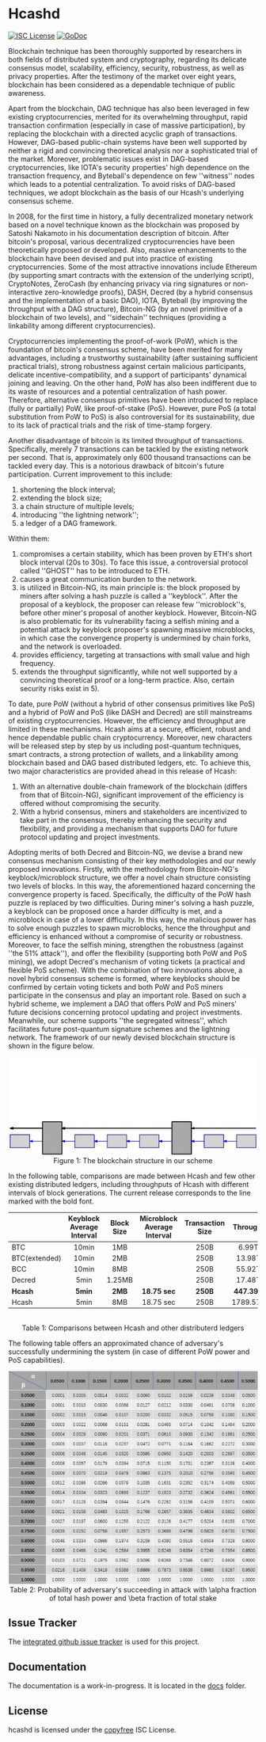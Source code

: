 # Hcashd

[![ISC License](http://img.shields.io/badge/license-ISC-blue.svg)](http://copyfree.org)
[![GoDoc](https://img.shields.io/badge/godoc-reference-blue.svg)](http://godoc.org/github.com/HcashOrg/hcashd)

Blockchain technique has been thoroughly supported by researchers in both fields of distributed system and cryptography, regarding its delicate consensus model, scalability, efficiency, security, robustness, as well as privacy properties.
After the testimony of the market over eight years, blockchain has been considered as a dependable technique of public awareness. 

Apart from the blockchain, DAG technique has also been leveraged in few existing cryptocurrencies, merited for its overwhelming throughput, rapid transaction confirmation (especially in case of massive participation), by replacing the blockchain with a directed acyclic graph of transactions.
However, DAG-based public-chain systems have been well supported by neither a rigid and convincing theoretical analysis nor a sophisticated trial of the market. Moreover, problematic issues exist in DAG-based cryptocurrencies, like IOTA's security properties' high dependence on the transaction frequency, and Byteball's dependence on few ''witness'' nodes which leads to a potential centralization.
To avoid risks of DAG-based techniques, we adopt blockchain as the basis of our Hcash's underlying consensus scheme.


In 2008, for the first time in history, a fully decentralized monetary network based on a novel technique known as the blockchain was proposed by Satoshi Nakamoto in his documentation description of bitcoin.
After bitcoin's proposal, various decentralized cryptocurrencies have been theoretically proposed or developed. Also, massive enhancements to the blockchain have been devised and put into practice of existing cryptocurrencies.
Some of the most attractive innovations include Ethereum (by supporting smart contracts with the extension of the underlying script),
CryptoNotes, ZeroCash (by enhancing privacy via ring signatures or non-interactive zero-knowledge proofs), DASH, Decred (by a hybrid consensus and the implementation of a basic DAO), IOTA, Byteball (by improving the throughput with a DAG structure), Bitcoin-NG (by an novel primitive of a blockchain of two levels), and ''sidechain'' techniques (providing a linkability among different cryptocurrencies).


Cryptocurrencies implementing the proof-of-work (PoW), which is the foundation of bitcoin's consensus scheme, have been merited for many advantages, including a trustworthy sustainability (after sustaining sufficient practical trials), strong robustness against certain malicious participants, delicate incentive-compatibility, and a support of participants' dynamical joining and leaving.
On the other hand, PoW has also been indifferent due to its waste of resources and a potential centralization of hash power.
Therefore, alternative consensus primitives have been introduced to replace (fully or partially) PoW, like proof-of-stake (PoS).
However, pure PoS (a total substitution from PoW to PoS) is also controversial for its sustainability, due to its lack of practical trials and the risk of time-stamp forgery.


Another disadvantage of bitcoin is its limited throughput of transactions. Specifically, merely 7 transactions can be tackled by the existing network per second. That is, approximately only 600 thousand transactions can be tackled every day. This is a notorious drawback of bitcoin's future participation. Current improvement to this include:

1.  shortening the block interval;
2.  extending the block size;
3.  a chain structure of multiple levels;
4.  introducing ''the lightning network'';
5.  a ledger of a DAG framework.

Within them:

1. compromises a certain stability, which has been proven by ETH's short block interval (20s to 30s). To face this issue, a controversial protocol called ''GHOST'' has to be introduced to ETH.
2. causes a great communication burden to the network.
3. is utilized in Bitcoin-NG, its main principle is: the block proposed by miners after solving a hash puzzle is called a ''keyblock''. After the proposal of a keyblock, the proposer can release few ''microblock''s, before other miner's proposal of another keyblock. However, Bitcoin-NG is also problematic for its vulnerability facing a selfish mining and a potential attack by keyblock proposer's spawning massive microblocks, in which case the convergence property is undermined by chain forks, and the network is overloaded. 
4. provides efficiency, targeting at transactions with small value and high frequency.
5. extends the throughput significantly, while not well supported by a convincing theoretical proof or a long-term practice. Also, certain security risks exist in 5).

To date, pure PoW (without a hybrid of other consensus primitives like PoS) and a hybrid of PoW and PoS (like DASH and Decred) are still mainstreams of existing cryptocurrencies. However, the efficiency and throughput are limited in these mechanisms. 
Hcash aims at a secure, efficient, robust and hence dependable public chain cryptocurrency. Moreover, new characters will be released step by step by us including post-quantum techniques, smart contracts, a strong protection of wallets, and a linkability among blockchain based and DAG based distributed ledgers, etc.
To achieve this, two major characteristics are provided ahead in this release of Hcash:

1. With an alternative double-chain framework of the blockchain (differs from that of Bitcoin-NG), significant improvement of the efficiency is offered without compromising the security.
2. With a hybrid consensus, miners and stakeholders are incentivized to take part in the consensus, thereby enhancing the security and flexibility, and providing a mechanism that supports DAO for future protocol updating and project investments.

Adopting merits of both Decred and Bitcoin-NG, we devise a brand new consensus mechanism consisting of their key methodologies and our newly proposed innovations.
Firstly, with the methodology from Bitcoin-NG's keyblock/microblock structure, we offer a novel chain structure consisting two levels of blocks. In this way, the aforementioned hazard concerning the convergence property is faced. Specifically, the difficulty of the PoW hash puzzle is replaced by two difficulties. During miner's solving a hash puzzle, a keyblock can be proposed once a harder difficulty is met, and a microblock in case of a lower difficulty. In this way, the malicious power has to solve enough puzzles to spawn microblocks, hence the throughput and efficiency is enhanced without a compromise of security or robustness.
Moreover, to face the selfish mining, strengthen the robustness (against ''the 51\% attack''), and offer the flexibility (supporting both PoW and PoS mining), we adopt Decred's mechanism of voting tickets (a practical and flexible PoS scheme).
With the combination of two innovations above, a novel hybrid consensus scheme is formed, where keyblocks should be confirmed by certain voting tickets and both PoW and PoS miners participate in the consensus and play an important role.
Based on such a hybrid scheme, we implement a DAO that offers PoW and PoS miners' future decisions concerning protocol updating and project investments.
Meanwhile, our scheme supports ''the segregated witness'', which facilitates future post-quantum signature schemes and the lightning network.
The framework of our newly devised blockchain structure is shown in the figure below. 

<p align="center">
	<img src ="pic/Figure1.jpg" />
	<br/>
	Figure 1: The blockchain structure in our scheme
	<br/>
</p>

          

In the following table, comparisons are made between Hcash and few other existing distributed ledgers, including throughputs of Hcash with different intervals of block generations. The current release corresponds to the line marked with the bold font.

|             |Keyblock Average Interval|Block Size|Microblock Average Interval|Transaction Size|Throughput      |
|:----------- |:-----------------------:|:--------:|:-------------------------:|:--------------:|:--------------:|
|BTC          | 10min                   | 1MB      |                           | 250B           | 6.99TPS        |
|BTC(extended)| 10min                   | 2MB      |                           | 250B           | 13.98TPS       |
|BCC          | 10min                   | 8MB      |                           | 250B           | 55.92TPS       |
|Decred       | 5min                    |1.25MB    |                           | 250B           | 17.48TPS       |
|__Hcash__    | __5min__                | __2MB__  |    __18.75 sec__          | __250B__       | __447.39TPS__  |
|Hcash        | 5min                    | 8MB      |      18.75 sec            | 250B           | 1789.57TPS     |
<p align="center">
	<br/>
	Table 1: Comparisons between Hcash and other distributerd ledgers 
	<br/>
</p>

The following table offers an approximated chance of adversary's successfully undermining the system (in case of different PoW power and PoS capabilities).

<p align="center">
	<img src ="pic/Table2.png" />
	<br/>
	Table 2:  Probability of adversary's succeeding in attack with \alpha fraction of total hash power and \beta fraction of total stake
	<br/>
</p>



## Issue Tracker

The [integrated github issue tracker](https://github.com/HcashOrg/hcashd/issues)
is used for this project.

## Documentation

The documentation is a work-in-progress.  It is located in the [docs](https://github.com/HcashOrg/hcashd/tree/master/docs) folder.

## License

hcashd is licensed under the [copyfree](http://copyfree.org) ISC License.
